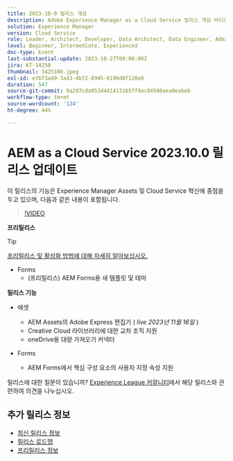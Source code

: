 ```yaml
---
title: 2023-10-0 릴리스 개요
description: Adobe Experience Manager as a Cloud Service 릴리스 개요 비디오 2023.10.0
solution: Experience Manager
version: Cloud Service
role: Leader, Architect, Developer, Data Architect, Data Engineer, Admin, User
level: Beginner, Intermediate, Experienced
doc-type: Event
last-substantial-update: 2023-10-27T00:00:00Z
jira: KT-14250
thumbnail: 3425186.jpeg
exl-id: e76f3a49-3a43-4b72-8945-8190d8f120e8
duration: 547
source-git-commit: 9a297cda953d4414131657f9ac84580aea0eabeb
workflow-type: tm+mt
source-wordcount: '124'
ht-degree: 44%

---
```


# AEM as a Cloud Service 2023.10.0 릴리스 업데이트

이 릴리스의 기능은 Experience Manager Assets 및 Cloud Service 혁신에 중점을 두고 있으며, 다음과 같은 내용이 포함됩니다.

>[!VIDEO](https://video.tv.adobe.com/v/3425186/?learn=on)

**프리릴리스**

>[!TIP]
>
>[프리릴리스 및 활성화 방법에 대해 자세히 알아보십시오.](https://experienceleague.adobe.com/docs/experience-manager-cloud-service/content/release-notes/prerelease.html)

* Forms
   * (프리릴리스) AEM Forms용 새 템플릿 및 테마

**릴리스 기능**

* 에셋
   * AEM Assets의 Adobe Express 편집기 ( *live 2023년 11월 16일* )
   * Creative Cloud 라이브러리에 대한 교차 조직 지원
   * oneDrive용 대량 가져오기 커넥터

* Forms
   * AEM Forms에서 핵심 구성 요소의 사용자 지정 속성 지원

릴리스에 대한 질문이 있습니까?  [Experience League 커뮤니티](https://adobe.ly/474hr8v)에서 해당 릴리스와 관련하여 의견을 나누십시오.

## 추가 릴리스 정보

* [최신 릴리스 정보](https://experienceleague.adobe.com/docs/experience-manager-cloud-service/content/release-notes/home.html)
* [릴리스 로드맵](https://experienceleague.adobe.com/docs/experience-manager-release-information/aem-release-updates/update-releases-roadmap.html)
* [프리릴리스 정보](https://experienceleague.adobe.com/docs/experience-manager-cloud-service/content/release-notes/prerelease.html?lang=ko-KR)
